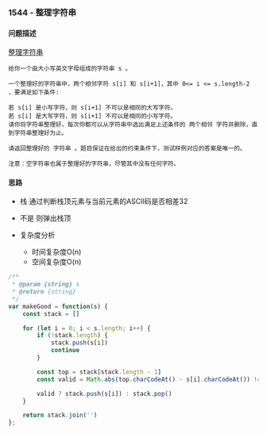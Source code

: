 ### 1544 - 整理字符串

#### 问题描述

[整理字符串](https://leetcode-cn.com/problems/make-the-string-great/)

```textile
给你一个由大小写英文字母组成的字符串 s 。

一个整理好的字符串中，两个相邻字符 s[i] 和 s[i+1]，其中 0<= i <= s.length-2 ，要满足如下条件:

若 s[i] 是小写字符，则 s[i+1] 不可以是相同的大写字符。
若 s[i] 是大写字符，则 s[i+1] 不可以是相同的小写字符。
请你将字符串整理好，每次你都可以从字符串中选出满足上述条件的 两个相邻 字符并删除，直到字符串整理好为止。

请返回整理好的 字符串 。题目保证在给出的约束条件下，测试样例对应的答案是唯一的。

注意：空字符串也属于整理好的字符串，尽管其中没有任何字符。
```

#### 思路

- 栈 通过判断栈顶元素与当前元素的ASCII码是否相差32
- 不是 则弹出栈顶

- 复杂度分析
  
  - 时间复杂度O(n)
  - 空间复杂度O(n)

```js
/**
 * @param {string} s
 * @return {string}
 */
var makeGood = function(s) {
    const stack = []

    for (let i = 0; i < s.length; i++) {
        if (!stack.length) {
            stack.push(s[i])
            continue
        }

        const top = stack[stack.length - 1]
        const valid = Math.abs(top.charCodeAt() - s[i].charCodeAt()) !== 32

        valid ? stack.push(s[i]) : stack.pop()
    }

    return stack.join('')
};
```
